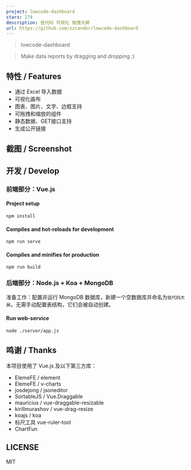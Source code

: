 ```yaml
---
project: lowcode-dashboard
stars: 174
description: 低代码 可视化 拖拽大屏
url: https://github.com/zzcandor/lowcode-dashboard
---
```


> lowcode-dashboard

> Make data reports by dragging and dropping :)

特性 / Features
-------------

-   通过 Excel 导入数据
-   可视化画布
-   图表、图片、文字、边框支持
-   可拖拽和缩放的组件
-   静态数据、GET接口支持
-   生成公开链接

截图 / Screenshot
---------------

开发 / Develop
------------

### 前端部分：Vue.js

#### Project setup

```
npm install
```

#### Compiles and hot-reloads for development

```
npm run serve
```

#### Compiles and minifies for production

```
npm run build
```

### 后端部分：Node.js + Koa + MongoDB

准备工作：配置并运行 MongoDB 数据库，新建一个空数据库并命名为`低代码大屏`。无需手动配置表结构，它们会被自动创建。

#### Run web-service

```
node ./server/app.js
```

鸣谢 / Thanks
-----------

本项目使用了 Vue.js 及以下第三方库：

-   ElemeFE / element
-   ElemeFE / v-charts
-   josdejong / jsoneditor
-   SortableJS / Vue.Draggable
-   mauricius / vue-draggable-resizable
-   kirillmurashov / vue-drag-resize
-   koajs / koa
-   标尺工具 vue-ruler-tool
-   ChartFun

LICENSE
-------

MIT
